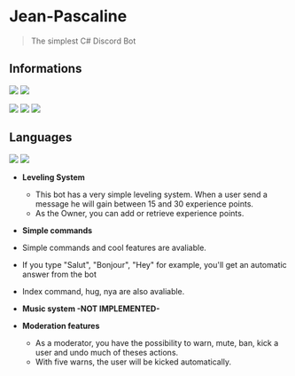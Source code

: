 # Jean-Pascaline
> The simplest C# Discord Bot

## Informations
[![](https://img.shields.io/badge/Project%20Status-In%20Progress-green?style=for-the-badge)](https://github.com/EmericJdt/SecretSantaBot/projects/1) ![](https://img.shields.io/badge/Programmation%20Language-C%23-brightgreen?style=for-the-badge) 

![](https://img.shields.io/badge/Repository%20Version-2.0-critical?style=for-the-badge) ![](https://img.shields.io/badge/Actual%20Version-3.0.4-yellow?style=for-the-badge) ![](https://img.shields.io/badge/Target%20Version-4.0-purple?style=for-the-badge)

## Languages
![](https://img.shields.io/badge/Fran%C3%A7ais-Core%20language-blue?style=for-the-badge) ![](https://img.shields.io/badge/English-Translated-blue?style=for-the-badge) 

* **Leveling System**
  * This bot has a very simple leveling system. When a user send a message he will gain between 15 and 30 experience points.
  * As the Owner, you can add or retrieve experience points.
  
 * **Simple commands**
  * Simple commands and cool features are avaliable.
  * If you type "Salut", "Bonjour", "Hey" for example, you'll get an automatic answer from the bot
  * Index command, hug, nya are also avaliable.
  
* **Music system -NOT IMPLEMENTED-**

* **Moderation features**
  * As a moderator, you have the possibility to warn, mute, ban, kick a user and undo much of theses actions.
  * With five warns, the user will be kicked automatically.
